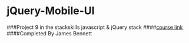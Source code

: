 # jQuery-Mobile-UI
###Project 9 in the stackskills javascript &amp; jQuery stack 
####[course link](http://stackskills.com/courses/projects-in-javascript-jquery/lectures/136636)
####Completed By James Bennett
